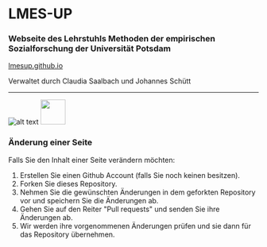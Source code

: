 # LMES-UP

### Webseite des Lehrstuhls Methoden der empirischen Sozialforschung der Universität Potsdam

[lmesup.github.io](https://lmesup.github.io)

Verwaltet durch Claudia Saalbach und Johannes Schütt

---
![alt text](https://www.uni-potsdam.de/typo3conf01/ext/up_template/Resources/Public/Images/logos/up_logo_university_2.png "Universität Potsdam")
<img src="https://www.uni-potsdam.de/typo3conf01/ext/up_template/Resources/Public/Images/logos/up_logo_university_2.png" width="50" />

### Änderung einer Seite

Falls Sie den Inhalt einer Seite verändern möchten:

1. Erstellen Sie einen Github Account (falls Sie noch keinen besitzen).
2. Forken Sie dieses Repository.
3. Nehmen Sie die gewünschten Änderungen in dem geforkten Repository vor und speichern Sie die Änderungen ab.
4. Gehen Sie auf den Reiter "Pull requests" und senden Sie ihre Änderungen ab.
5. Wir werden ihre vorgenommenen Änderungen prüfen und sie dann für das Repository übernehmen.
